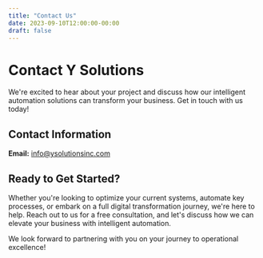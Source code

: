 ```yaml
---
title: "Contact Us"
date: 2023-09-10T12:00:00-00:00
draft: false
---
```


# Contact Y Solutions

We're excited to hear about your project and discuss how our intelligent automation solutions can transform your business. Get in touch with us today!

## Contact Information

**Email:** info@ysolutionsinc.com

## Ready to Get Started?

Whether you're looking to optimize your current systems, automate key processes, or embark on a full digital transformation journey, we're here to help. Reach out to us for a free consultation, and let's discuss how we can elevate your business with intelligent automation.

We look forward to partnering with you on your journey to operational excellence!

